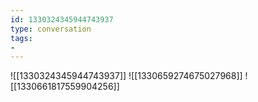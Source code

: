 ```yaml
---
id: 1330324345944743937
type: conversation
tags:
- 
---
```

![[1330324345944743937]]
![[1330659274675027968]]
![[1330661817559904256]]

